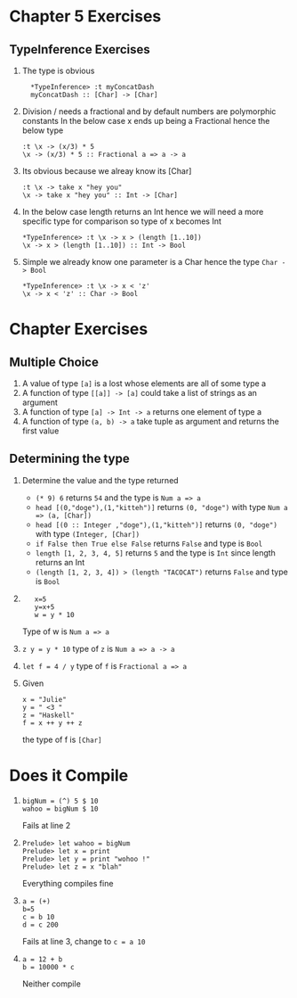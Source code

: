 # Chapter 5 Exercises

## TypeInference Exercises

1. The type is obvious

    ```
      *TypeInference> :t myConcatDash
      myConcatDash :: [Char] -> [Char]
    ```

2. Division / needs a fractional and by default numbers are polymorphic constants
In the below case x ends up being a Fractional hence the below type

      ```
      :t \x -> (x/3) * 5
      \x -> (x/3) * 5 :: Fractional a => a -> a
      ```
  
3. Its obvious because we alreay know its [Char]

      ```
      :t \x -> take x "hey you"
      \x -> take x "hey you" :: Int -> [Char]
      ```

4. In the below case length returns an Int hence we will need a more specific type for comparison so type of x becomes Int

      ```
      *TypeInference> :t \x -> x > (length [1..10])
      \x -> x > (length [1..10]) :: Int -> Bool
      ```
  
5. Simple we already know one parameter is a Char hence the type `Char -> Bool`
  
      ```
      *TypeInference> :t \x -> x < 'z'
      \x -> x < 'z' :: Char -> Bool
      ```
      
# Chapter Exercises

## Multiple Choice

1. A value of type `[a]` is a lost whose elements are all of some type a
2. A function of type `[[a]] -> [a]` could take a list of strings as an argument
3. A function of type `[a] -> Int -> a` returns one element of type a
4. A function of type `(a, b) -> a` take tuple as argument and returns the first value

## Determining the type

1. Determine the value and the type returned
    * `(* 9) 6` returns `54` and the type is `Num a => a`
    * `head [(0,"doge"),(1,"kitteh")]` returns `(0, "doge")` with type `Num a => (a, [Char])`
    * `head [(0 :: Integer ,"doge"),(1,"kitteh")]` returns `(0, "doge")` with type `(Integer, [Char])`
    * `if False then True else False` returns `False` and type is `Bool`
    * `length [1, 2, 3, 4, 5]` returns `5` and the type is `Int` since length returns an Int
    * `(length [1, 2, 3, 4]) > (length "TACOCAT")` returns `False` and type is `Bool`

2. ```
      x=5 
      y=x+5
      w = y * 10
   ```
   Type of w is `Num a => a`   

3. `z y = y * 10` type of `z` is `Num a => a -> a`   
4. `let f = 4 / y` type of `f` is `Fractional a => a`
5. Given
      ```
      x = "Julie"
      y = " <3 "
      z = "Haskell"
      f = x ++ y ++ z
      ```
      the type of f is `[Char]`


# Does it Compile

1. 
      ```
      bigNum = (^) 5 $ 10
      wahoo = bigNum $ 10      
      ```   
      Fails at line 2

2. 
      ```
      Prelude> let wahoo = bigNum
      Prelude> let x = print
      Prelude> let y = print "wohoo !"
      Prelude> let z = x "blah"
      ```
      Everything compiles fine

3.  
      ```
      a = (+) 
      b=5
      c = b 10
      d = c 200      
      ```  
      Fails at line 3, change to `c = a 10`  

4. 
      ```
      a = 12 + b
      b = 10000 * c
      ```
      Neither compile   

